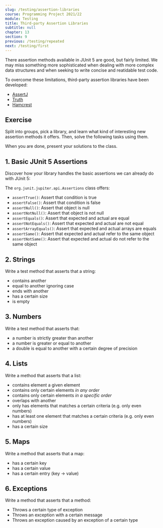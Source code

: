 ```yaml
---
slug: /testing/assertion-libraries
course: Programming Project 2021/22
module: Testing
title: Third-party Assertion Libraries
subtitle: null
chapter: 13
section: 9
previous: /testing/repeated
next: /testing/first
---
```


There assertion methods available in JUnit 5 are good, but fairly limited. We may miss something more sophisticated when dealing with more complex data structures and when seeking to write concise and reatidable test code.

To overcome these limitations, third-party assertion libraries have been developed:

- [AssertJ](https://assertj.github.io/doc/)
- [Truth](https://truth.dev/)
- [Hamcrest](http://hamcrest.org/JavaHamcrest/tutorial)

## Exercise

Split into groups, pick a library, and learn what kind of interesting new assertion methods it offers.
Then, solve the following tasks using them. 

When you are done, present your solutions to the class.

## 1. Basic JUnit 5 Assertions

Discover how your library handles the basic assertions we can already do with JUnit 5:

The `org.junit.jupiter.api.Assertions` class offers:
- `assertTrue()`: Assert that condition is true
- `assertFalse()`: Assert that condition is false
- `assertNull()`: Assert that object is null
- `assertNotNull()`: Assert that object is not null
- `assertEquals()`: Assert that expected and actual are equal
- `assertNotEquals()`: Assert that expected and actual are not equal
- `assertArrayEquals()`: Assert that expected and actual arrays are equals
- `assertSame()`: Assert that expected and actual refer to the same object
- `assertNotSame()`: Assert that expected and actual do not refer to the same object

## 2. Strings

Write a test method that asserts that a string:
- contains another
- equal to another ignoring case
- ends with another
- has a certain size
- is empty

## 3. Numbers

Write a test method that asserts that:
- a number is strictly greater than another
- a number is greater or equal to another
- a double is equal to another with a certain degree of precision

## 4. Lists

Write a method that asserts that a list: 
- contains element a given element
- contains only certain elements *in any order*
- contains only certain elements *in a specific order*
- overlaps with another 
- only has elements that matches a certain criteria (e.g. only even numbers)
- has at least one element that matches a certain criteria (e.g. only even numbers)
- has a certain size

## 5. Maps

Write a method that asserts that a map:
- has a certain key
- has a certain value
- has a certain entry (key -> value)

## 6. Exceptions

Write a method that asserts that a method:
- Throws a certain type of exception
- Throws an exception with a certain message
- Throws an exception caused by an exception of a certain type